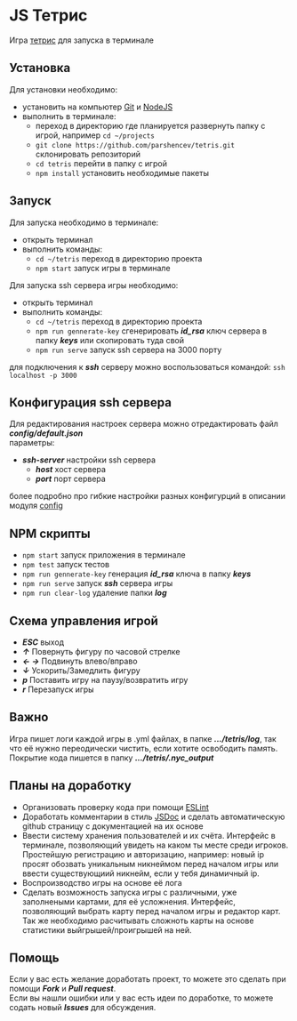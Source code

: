 # JS Тетрис

Игра [тетрис](https://ru.wikipedia.org/wiki/%D0%A2%D0%B5%D1%82%D1%80%D0%B8%D1%81) для запуска в терминале

## Установка

Для установки необходимо:
- установить на компьютер [Git](https://git-scm.com/) и [NodeJS](https://nodejs.org/ru/)
- выполнить в терминале:
  - переход в директорию где планируется развернуть папку с игрой, например `cd ~/projects`
  - `git clone https://github.com/parshencev/tetris.git` склонировать репозиторий
  - `cd tetris` перейти в папку с игрой
  - `npm install` установить необходимые пакеты

## Запуск

Для запуска необходимо в терминале:
- открыть терминал
- выполнить команды:
  - `cd ~/tetris` переход в директорию проекта
  - `npm start` запуск игры в терминале

Для запуска ssh сервера игры необходимо:
- открыть терминал
- выполнить команды:
  - `cd ~/tetris` переход в директорию проекта
  - `npm run gennerate-key` сгенерировать ***id_rsa*** ключ сервера в папку ***keys*** или скопировать туда свой
  - `npm run serve` запуск ssh сервера на 3000 порту

для подключения к ***ssh*** серверу можно воспользоваться командой: `ssh localhost -p 3000`

## Конфигурация ssh сервера

Для редактирования настроек сервера можно отредактировать файл ***config/default.json***\
параметры:
- ***ssh-server*** настройки ssh сервера
  - ***host*** хост сервера
  - ***port*** порт сервера

более подробно про гибкие настройки разных конфигурций в описании модуля [config](https://www.npmjs.com/package/config)

## NPM скрипты

- `npm start` запуск приложения в терминале
- `npm test` запуск тестов
- `npm run gennerate-key` генерация ***id_rsa*** ключа в папку ***keys***
- `npm run serve` запуск ***ssh*** сервера игры
- `npm run clear-log` удаление папки ***log***

## Схема управления игрой

- ***ESC*** выход
- ***↑*** Повернуть фигуру по часовой стрелке
- ***← →*** Подвинуть влево/вправо
- ***↓*** Ускорить/Замедлить фигуру
- ***p*** Поставить игру на паузу/возвратить игру
- ***r*** Перезапуск игры

## Важно

Игра пишет логи каждой игры в .yml файлах, в папке ***.../tetris/log***, так что её нужно переодически чистить, если хотите освободить память.\
Покрытие кода пишется в папку ***.../tetris/.nyc_output***

## Планы на доработку

- Организовать проверку кода при помощи [ESLint](https://eslint.org/)
- Доработать комментарии в стиль [JSDoc](https://jsdoc.app/) и сделать автоматическую github страницу с документацией на их основе
- Ввести систему хранения пользователей и их счёта. Интерфейс в терминале, позволяющий увидеть на каком ты месте среди игроков. Простейшую регистрацию и авторизацию, например: новый ip просят обозвать уникальным никнеймом перед началом игры или ввести существующиий никнейм, если у тебя динамичный ip.
- Воспроизводство игры на основе её лога
- Сделать возможность запуска игры с различными, уже заполнеными картами, для её усложнения. Интерфейс, позволяющий выбрать карту перед началом игры и редактор карт. Так же необходимо расчитывать сложноть карты на основе статистики выйгрышей/проигрышей на ней.

## Помощь

Если у вас есть желание доработать проект, то можете это сделать при помощи ***Fork*** и ***Pull request***.\
Если вы нашли ошибки или у вас есть идеи по доработке, то можете содать новый ***Issues*** для обсуждения.







